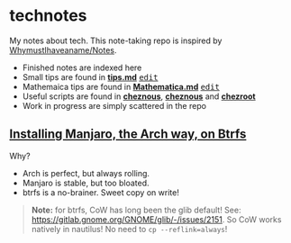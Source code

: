 # technotes

My notes about tech. This note-taking repo is inspired by [WhymustIhaveaname/Notes](https://github.com/WhymustIhaveaname/Notes). 

- Finished notes are indexed here
- Small tips are found in [**tips.md**](./tips.md)&nbsp;[<kbd>edit</kbd>](https://github.com/bryango/technotes/edit/main/Tips.md)
- Mathemaica tips are found in [**Mathematica.md**](./Mathematica.md)&nbsp;[<kbd>edit</kbd>](https://github.com/bryango/technotes/edit/main/Mathematica.md)
- Useful scripts are found in [**cheznous**](https://github.com/bryango/cheznix), [**cheznous**](https://github.com/bryango/cheznous) and [**chezroot**](https://github.com/bryango/chezroot)
- Work in progress are simply scattered in the repo

## [Installing Manjaro, the Arch way, on Btrfs](./ManjaroInstall.md)

Why?
- Arch is perfect, but always rolling.
- Manjaro is stable, but too bloated.
- btrfs is a no-brainer. Sweet copy on write!

> **Note:** for btrfs, CoW has long been the glib default!
> See: https://gitlab.gnome.org/GNOME/glib/-/issues/2151. 
> So CoW works natively in nautilus! No need to `cp --reflink=always`!

